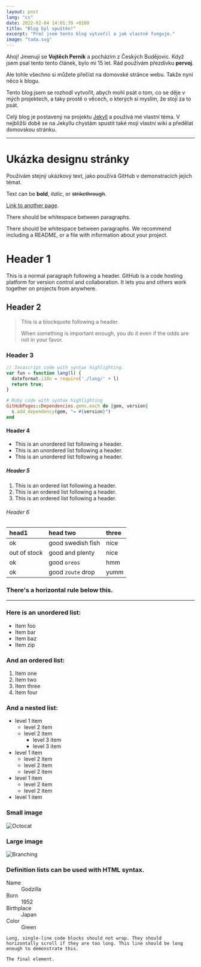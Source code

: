 ```yaml
---
layout: post
lang: "cs"
date: 2022-02-04 14:01:39 +0100
title: "Blog byl spuštěn!"
excerpt: "Proč jsem tento blog vytvořil a jak vlastně funguje."
image: "tada.svg"
---
```


Ahoj! Jmenuji se **Vojtěch Perník** a pocházím z Českých Budějovic. Když jsem
psal tento tento článek, bylo mi 15 let. Rád používám přezdívku **pervoj**.

Ale tohle všechno si můžete přečíst na domovské stránce webu. Takže nyní něco
k blogu.

Tento blog jsem se rozhodl vytvořit, abych mohl psát o tom, co se děje v mých
projektech, a taky prostě o věcech, o kterých si myslím, že stojí za to psát.

Celý blog je postavený na projektu [Jekyll](https://jekyllrb.com/) a používá
mé vlastní téma. V nejbližší době se na Jekyllu chystám spustit také mojí
vlastní wiki a předělat domovskou stránku.

---

# Ukázka designu stránky

Používám stejný ukázkový text, jako používá GitHub v demonstracích jejich
témat.

Text can be **bold**, _italic_, or ~~strikethrough~~.

[Link to another page](#).

There should be whitespace between paragraphs.

There should be whitespace between paragraphs. We recommend including a README, or a file with information about your project.

# Header 1

This is a normal paragraph following a header. GitHub is a code hosting platform for version control and collaboration. It lets you and others work together on projects from anywhere.

## Header 2

> This is a blockquote following a header.
>
> When something is important enough, you do it even if the odds are not in your favor.

### Header 3

```js
// Javascript code with syntax highlighting.
var fun = function lang(l) {
  dateformat.i18n = require('./lang/' + l)
  return true;
}
```

```ruby
# Ruby code with syntax highlighting
GitHubPages::Dependencies.gems.each do |gem, version|
  s.add_dependency(gem, "= #{version}")
end
```

#### Header 4

*   This is an unordered list following a header.
*   This is an unordered list following a header.
*   This is an unordered list following a header.

##### Header 5

1.  This is an ordered list following a header.
2.  This is an ordered list following a header.
3.  This is an ordered list following a header.

###### Header 6

| head1        | head two          | three |
|:-------------|:------------------|:------|
| ok           | good swedish fish | nice  |
| out of stock | good and plenty   | nice  |
| ok           | good `oreos`      | hmm   |
| ok           | good `zoute` drop | yumm  |

### There's a horizontal rule below this.

* * *

### Here is an unordered list:

*   Item foo
*   Item bar
*   Item baz
*   Item zip

### And an ordered list:

1.  Item one
1.  Item two
1.  Item three
1.  Item four

### And a nested list:

- level 1 item
  - level 2 item
  - level 2 item
    - level 3 item
    - level 3 item
- level 1 item
  - level 2 item
  - level 2 item
  - level 2 item
- level 1 item
  - level 2 item
  - level 2 item
- level 1 item

### Small image

![Octocat](https://github.githubassets.com/images/icons/emoji/octocat.png)

### Large image

![Branching](https://docs.github.com/assets/cb-27799/images/help/repository/branching.png)


### Definition lists can be used with HTML syntax.

<dl>
<dt>Name</dt>
<dd>Godzilla</dd>
<dt>Born</dt>
<dd>1952</dd>
<dt>Birthplace</dt>
<dd>Japan</dd>
<dt>Color</dt>
<dd>Green</dd>
</dl>

```
Long, single-line code blocks should not wrap. They should horizontally scroll if they are too long. This line should be long enough to demonstrate this.
```

```
The final element.
```
